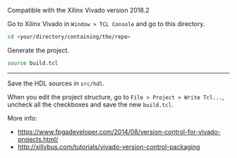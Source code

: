 Compatible with the Xilinx Vivado version 2018.2

Go to Xilinx Vivado in `Window > TCL Console` and go to this directory.
```sh
cd <your/directory/containing/the/repo>
```

Generate the project.
```sh
source build.tcl
```

---

Save the HDL sources in `src/hdl`.

When you edit the project structure, go to `File > Project > Write Tcl...`, uncheck all the checkboxes and save the new `build.tcl`.

More info:
- https://www.fpgadeveloper.com/2014/08/version-control-for-vivado-projects.html/
- http://xillybus.com/tutorials/vivado-version-control-packaging
